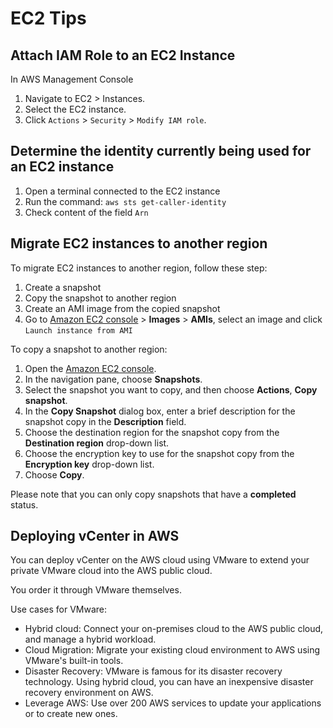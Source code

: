 # EC2 Tips

## Attach IAM Role to an EC2 Instance

In AWS Management Console
1. Navigate to EC2 > Instances.
1. Select the EC2 instance.
1. Click `Actions` > `Security` > `Modify IAM role`.


## Determine the identity currently being used for an EC2 instance

1. Open a terminal connected to the EC2 instance
1. Run the command: `aws sts get-caller-identity`
1. Check content of the field `Arn`


## Migrate EC2 instances to another region

To migrate EC2 instances to another region, follow these step:
1. Create a snapshot
1. Copy the snapshot to another region
1. Create an AMI image from the copied snapshot
1. Go to [Amazon EC2 console]((https://console.aws.amazon.com/ec2/)) > **Images** > **AMIs**, select an image and click `Launch instance from AMI`

To copy a snapshot to another region:

1. Open the [Amazon EC2 console]((https://console.aws.amazon.com/ec2/)).
2. In the navigation pane, choose **Snapshots**.
3. Select the snapshot you want to copy, and then choose **Actions**, **Copy snapshot**.
4. In the **Copy Snapshot** dialog box, enter a brief description for the snapshot copy in the **Description** field.
5. Choose the destination region for the snapshot copy from the **Destination region** drop-down list.
6. Choose the encryption key to use for the snapshot copy from the **Encryption key** drop-down list.
7. Choose **Copy**.

Please note that you can only copy snapshots that have a **completed** status.


## Deploying vCenter in AWS

You can deploy vCenter on the AWS cloud using VMware to extend your private VMware cloud into the AWS public cloud.

You order it through VMware themselves.

Use cases for VMware:
- Hybrid cloud: Connect your on-premises cloud to the AWS public cloud, and manage a hybrid workload.
- Cloud Migration: Migrate your existing cloud environment to AWS using
VMware's built-in tools.
- Disaster Recovery: VMware is famous for its disaster recovery technology. Using hybrid cloud, you can have an inexpensive disaster recovery environment on AWS.
- Leverage AWS: Use over 200 AWS services to update your applications or to create new ones.